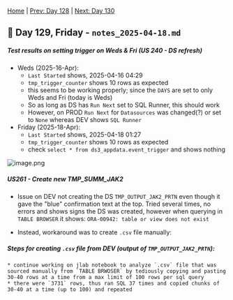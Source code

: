 [Home](../../main.md) | [Prev: Day 128](notes_2025-04-17.md) | [Next: Day 130](./notes_2025-04-19.md)

## 📝 Day 129, Friday - `notes_2025-04-18.md`

##### Test results on setting trigger on Weds & Fri (US 240 - DS refresh)
- Weds (2025-16-Apr):
    * `Last Started` shows, 2025-04-16 04:29	
    * `tmp_trigger_counter` shows 10 rows as expected
    * this seems to be working properly; since the `DAYS` are set to only Weds and Fri (today is Weds)
    * So as long as DS has `Run Next` set to SQL Runner, this should work
    * However, on PROD `Run Next` for `Datasources` was changed(?) or set to `None` whereas DEV shows `SQL Runner`
- Friday (2025-18-Apr):
    * `Last Started` shows, 2025-04-18 01:27
    * `tmp_trigger_counter` shows 10 rows as expected
    * check `select * from ds3_appdata.event_trigger` and shows nothing

![image.png](https://dev.azure.com/preludetx/6ef828c6-634c-4fde-b679-0454d9d6a45f/_apis/wit/attachments/0473fa9a-9094-49d6-9d6c-33be2b59855f?fileName=image.png) 

##### US261 - Create new TMP_SUMM_JAK2
- Issue on DEV not creating the DS `TMP_OUTPUT_JAK2_PRTN` even though it gave the "blue" confirmation text at the top. Tried several times, no errors and shows signs the DS was created, however when querying in `TABLE BROWSER` it shows: `ORA-00942: table or view does not exist`

- Instead, workaround was to create `.csv` file manually:

##### Steps for creating `.csv` file from DEV (output of `TMP_OUTPUT_JAK2_PRTN`): 
    * continue working on jlab notebook to analyze `.csv` file that was sourced manually from `TABLE BRWOSER` by tediously copying and pasting 30-40 rows at a time from a max limit of 100 rows per sql query
    * there were `3731` rows, thus ran SQL 37 times and copied chunks of 30-40 at a time (up to 100) and repeated
